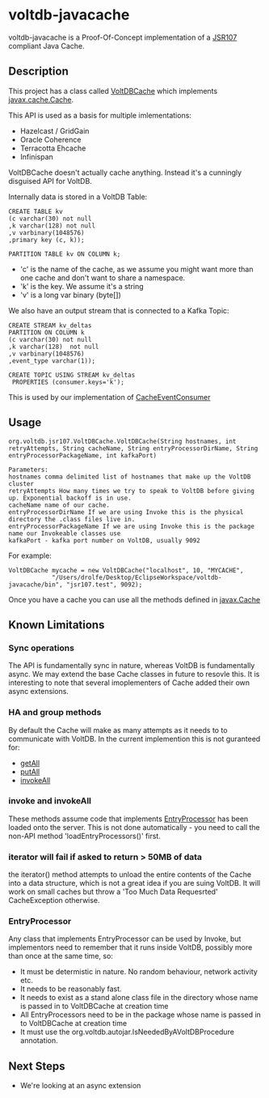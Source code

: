 # voltdb-javacache

voltdb-javacache is a Proof-Of-Concept implementation of a [JSR107](https://github.com/jsr107/jsr107spec) compliant Java Cache.

## Description

This project has a class called [VoltDBCache](src/org/voltdb/jsr107/VoltDBCache.java) which implements [javax.cache.Cache](https://github.com/jsr107/jsr107spec/blob/master/src/main/java/javax/cache/Cache.java). 

This API is used as a basis for multiple imlementations:

* Hazelcast / GridGain
* Oracle Coherence
* Terracotta Ehcache
* Infinispan

VoltDBCache doesn't actually cache anything. Instead it's a cunningly disguised API for VoltDB.

Internally data is stored in a VoltDB Table:

    CREATE TABLE kv 
    (c varchar(30) not null 
    ,k varchar(128) not null 
    ,v varbinary(1048576)
    ,primary key (c, k));

    PARTITION TABLE kv ON COLUMN k;


* 'c' is the name of the cache, as we assume you might want more than one cache and don't want to share a namespace.
* 'k' is the key. We assume it's a string
* 'v' is a long var binary (byte[])

We also have an output stream that is connected to a Kafka Topic:

    CREATE STREAM kv_deltas 
    PARTITION ON COLUMN k 
    (c varchar(30) not null 
    ,k varchar(128)  not null
    ,v varbinary(1048576)
    ,event_type varchar(1));
    
    CREATE TOPIC USING STREAM kv_deltas
     PROPERTIES (consumer.keys='k');

This is used by our implementation of [CacheEventConsumer](src/org/voltdb/jsr107/CacheEventConsumer.java)

## Usage

    org.voltdb.jsr107.VoltDBCache.VoltDBCache(String hostnames, int retryAttempts, String cacheName, String entryProcessorDirName, String entryProcessorPackageName, int kafkaPort)
    
    Parameters:
    hostnames comma delimited list of hostnames that make up the VoltDB cluster
    retryAttempts How many times we try to speak to VoltDB before giving up. Exponential backoff is in use.
    cacheName name of our cache.
    entryProcessorDirName If we are using Invoke this is the physical directory the .class files live in.
    entryProcessorPackageName If we are using Invoke this is the package name our Invokeable classes use
    kafkaPort - kafka port number on VoltDB, usually 9092

For example:

    VoltDBCache mycache = new VoltDBCache("localhost", 10, "MYCACHE",
                "/Users/drolfe/Desktop/EclipseWorkspace/voltdb-javacache/bin", "jsr107.test", 9092);

Once you have a cache you can use all the methods defined in [javax.Cache](https://github.com/jsr107/jsr107spec/blob/master/src/main/java/javax/cache/Cache.java)

## Known Limitations

### Sync operations

The API is fundamentally sync in nature, whereas VoltDB is fundamentally async. We may extend the base Cache classes in future to resovle this. It is interesting to note that several imoplementers of Cache added their own async extensions. 

### HA and group methods

By default the Cache will make as many attempts as it needs to to communicate with VoltDB. In the current implemention this is not guranteed for:

* [getAll](https://github.com/jsr107/jsr107spec/blob/master/src/main/java/javax/cache/Cache.java#L121) 
* [putAll](https://github.com/jsr107/jsr107spec/blob/master/src/main/java/javax/cache/Cache.java#L278)
* [invokeAll](https://github.com/jsr107/jsr107spec/blob/master/src/main/java/javax/cache/Cache.java#L640)

### invoke and invokeAll

These methods assume code that implements [EntryProcessor](https://github.com/jsr107/jsr107spec/blob/master/src/main/java/javax/cache/processor/EntryProcessor.java) has been loaded onto the server. This is not done automatically - you need to call the non-API method 'loadEntryProcessors()' first. 

### iterator will fail if asked to return > 50MB of data

the iterator() method attempts to unload the entire contents of the Cache into a data structure, which is not a great idea if you are suing VoltDB. It will work on small caches but throw a 'Too Much Data Requesrted' CacheException otherwise.

### EntryProcessor

Any class that implements EntryProcessor can be used by Invoke,  but implementors need to remember that it runs inside VoltDB, possibly more than once at the same time, so:

* It must be determistic in nature. No random behaviour, network activity etc.
* It needs to be reasonably fast.
* It needs to exist as a stand alone class file in the directory whose name is passed in to VoltDBCache at creation time
* All EntryProcessors need to be in the package whose name is passed in to VoltDBCache at creation time
* It must use the org.voltdb.autojar.IsNeededByAVoltDBProcedure annotation.
## Next Steps

* We're looking at an async extension

